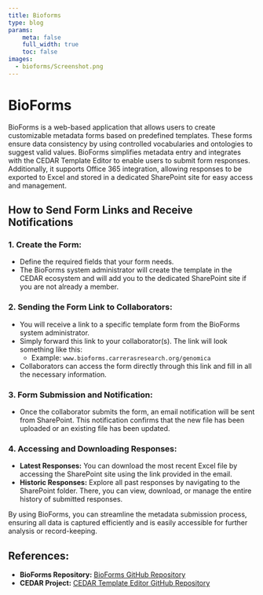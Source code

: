 ```yaml
---
title: Bioforms
type: blog
params:
    meta: false
    full_width: true 
    toc: false
images:
  - bioforms/Screenshot.png
---
```

 

# BioForms
BioForms is a web-based application that allows users to create customizable metadata forms based on predefined templates. These forms ensure data consistency by using controlled vocabularies and ontologies to suggest valid values. BioForms simplifies metadata entry and integrates with the CEDAR Template Editor to enable users to submit form responses. Additionally, it supports Office 365 integration, allowing responses to be exported to Excel and stored in a dedicated SharePoint site for easy access and management.

<div class="ijc_bit_card"> 

## How to Send Form Links and Receive Notifications

### 1. Create the Form:
- Define the required fields that your form needs.
- The BioForms system administrator will create the template in the CEDAR ecosystem and will add you to the dedicated SharePoint site if you are not already a member.

### 2. Sending the Form Link to Collaborators:
- You will receive a link to a specific template form from the BioForms system administrator.
- Simply forward this link to your collaborator(s). The link will look something like this:
    - Example: `www.bioforms.carrerasresearch.org/genomica`
- Collaborators can access the form directly through this link and fill in all the necessary information.

### 3. Form Submission and Notification:
- Once the collaborator submits the form, an email notification will be sent from SharePoint. This notification confirms that the new file has been uploaded or an existing file has been updated.

### 4. Accessing and Downloading Responses:
- **Latest Responses:** You can download the most recent Excel file by accessing the SharePoint site using the link provided in the email.
- **Historic Responses:** Explore all past responses by navigating to the SharePoint folder. There, you can view, download, or manage the entire history of submitted responses.

By using BioForms, you can streamline the metadata submission process, ensuring all data is captured efficiently and is easily accessible for further analysis or record-keeping.

 </div>   

## References:
- **BioForms Repository:** [BioForms GitHub Repository](https://github.com/ijcBIT/BioForms)
- **CEDAR Project:** [CEDAR Template Editor GitHub Repository](https://github.com/metadatacenter)
